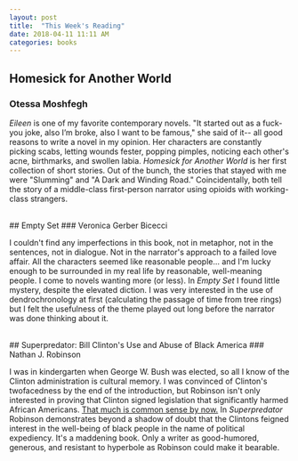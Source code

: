 ```yaml
---
layout: post
title:  "This Week's Reading"
date: 2018-04-11 11:11 AM
categories: books
---
```


## Homesick for Another World
### Otessa Moshfegh

_Eileen_ is one of my favorite contemporary novels. "It started out as a fuck-you joke, also I’m broke, also I want to be famous," she said of it-- all good reasons to write a novel in my opinion. Her characters are constantly picking scabs, letting wounds fester, popping pimples, noticing each other's acne, birthmarks, and swollen labia. _Homesick for Another World_ is her first collection of short stories. Out of the bunch, the stories that stayed with me were "Slumming" and "A Dark and Winding Road." Coincidentally, both tell the story of a middle-class first-person narrator using opioids with working-class strangers. 

<br>
## Empty Set
### Veronica Gerber Bicecci

I couldn't find any imperfections in this book, not in metaphor, not in the sentences, not in dialogue. Not in the narrator's approach to a failed love affair. All the characters seemed like reasonable people... and I'm lucky enough to be surrounded in my real life by reasonable, well-meaning people. I come to novels wanting more (or less). In _Empty Set_ I found little mystery, despite the elevated diction. I was very interested in the use of dendrochronology at first (calculating the passage of time from tree rings) but I felt the usefulness of the theme played out long before the narrator was done thinking about it. 

<br>
## Superpredator: Bill Clinton's Use and Abuse of Black America
### Nathan J. Robinson

I was in kindergarten when George W. Bush was elected, so all I know of the Clinton administration is cultural memory. I was convinced of Clinton's twofacedness by the end of the introduction, but Robinson isn't only interested in proving that Clinton signed legislation that significantly harmed African Americans. [That much is common sense by now.](https://www.theguardian.com/commentisfree/2016/apr/15/bill-clinton-crime-bill-hillary-black-lives-thomas-frank) In _Superpredator_ Robinson demonstrates beyond a shadow of doubt that the Clintons feigned interest in the well-being of black people in the name of political expediency. It's a maddening book. Only a writer as good-humored, generous, and resistant to hyperbole as Robinson could make it bearable.